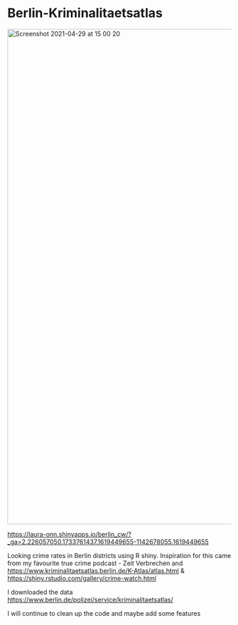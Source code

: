 # Berlin-Kriminalitaetsatlas

<img width="1113" alt="Screenshot 2021-04-29 at 15 00 20" src="https://user-images.githubusercontent.com/32329235/116572367-34795280-a90c-11eb-93bc-9a448da2d48c.png">

https://laura-onn.shinyapps.io/berlin_cw/?_ga=2.226057050.1733761437.1619449655-1142678055.1619449655

Looking crime rates in Berlin districts using R shiny.
Inspiration for this came from my favourite true crime podcast - Zeit Verbrechen and https://www.kriminalitaetsatlas.berlin.de/K-Atlas/atlas.html &
https://shiny.rstudio.com/gallery/crime-watch.html

I downloaded the data https://www.berlin.de/polizei/service/kriminalitaetsatlas/

I will continue to clean up the code and maybe add some features 
